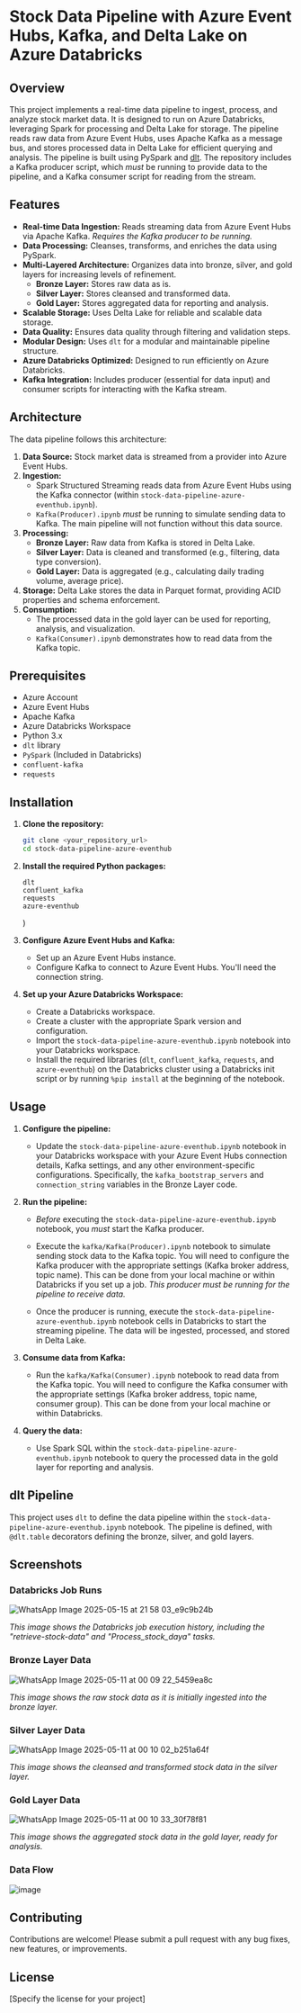 # Stock Data Pipeline with Azure Event Hubs, Kafka, and Delta Lake on Azure Databricks

## Overview

This project implements a real-time data pipeline to ingest, process, and analyze stock market data. It is designed to run on Azure Databricks, leveraging Spark for processing and Delta Lake for storage. The pipeline reads raw data from Azure Event Hubs, uses Apache Kafka as a message bus, and stores processed data in Delta Lake for efficient querying and analysis. The pipeline is built using PySpark and [dlt](https://dlthub.com/). The repository includes a Kafka producer script, which *must* be running to provide data to the pipeline, and a Kafka consumer script for reading from the stream.

## Features

* **Real-time Data Ingestion:** Reads streaming data from Azure Event Hubs via Apache Kafka.  *Requires the Kafka producer to be running.*
* **Data Processing:** Cleanses, transforms, and enriches the data using PySpark.
* **Multi-Layered Architecture:** Organizes data into bronze, silver, and gold layers for increasing levels of refinement.
    * **Bronze Layer:** Stores raw data as is.
    * **Silver Layer:** Stores cleansed and transformed data.
    * **Gold Layer:** Stores aggregated data for reporting and analysis.
* **Scalable Storage:** Uses Delta Lake for reliable and scalable data storage.
* **Data Quality:** Ensures data quality through filtering and validation steps.
* **Modular Design:** Uses `dlt` for a modular and maintainable pipeline structure.
* **Azure Databricks Optimized:** Designed to run efficiently on Azure Databricks.
* **Kafka Integration:** Includes producer (essential for data input) and consumer scripts for interacting with the Kafka stream.

## Architecture

The data pipeline follows this architecture:

1.  **Data Source:** Stock market data is streamed from a provider into Azure Event Hubs.
2.  **Ingestion:**
    * Spark Structured Streaming reads data from Azure Event Hubs using the Kafka connector (within `stock-data-pipeline-azure-eventhub.ipynb`).
    * `Kafka(Producer).ipynb` *must* be running to simulate sending data to Kafka.  The main pipeline will not function without this data source.
3.  **Processing:**
    * **Bronze Layer:** Raw data from Kafka is stored in Delta Lake.
    * **Silver Layer:** Data is cleaned and transformed (e.g., filtering, data type conversion).
    * **Gold Layer:** Data is aggregated (e.g., calculating daily trading volume, average price).
4.  **Storage:** Delta Lake stores the data in Parquet format, providing ACID properties and schema enforcement.
5.  **Consumption:**
    * The processed data in the gold layer can be used for reporting, analysis, and visualization.
    * `Kafka(Consumer).ipynb` demonstrates how to read data from the Kafka topic.

## Prerequisites

* Azure Account
* Azure Event Hubs
* Apache Kafka
* Azure Databricks Workspace
* Python 3.x
* `dlt` library
* `PySpark` (Included in Databricks)
* `confluent-kafka`
* `requests`

## Installation

1.  **Clone the repository:**

    ```bash
    git clone <your_repository_url>
    cd stock-data-pipeline-azure-eventhub
    ```

2.  **Install the required Python packages:**

    ```
    dlt
    confluent_kafka
    requests
    azure-eventhub
    ```

    )

3.  **Configure Azure Event Hubs and Kafka:**

    * Set up an Azure Event Hubs instance.
    * Configure Kafka to connect to Azure Event Hubs. You'll need the connection string.

4.  **Set up your Azure Databricks Workspace:**

    * Create a Databricks workspace.
    * Create a cluster with the appropriate Spark version and configuration.
    * Import the `stock-data-pipeline-azure-eventhub.ipynb` notebook into your Databricks workspace.
    * Install the required libraries (`dlt`, `confluent_kafka`, `requests`, and `azure-eventhub`) on the Databricks cluster using a Databricks init script or by running `%pip install` at the beginning of the notebook.

## Usage

1.  **Configure the pipeline:**

    * Update the `stock-data-pipeline-azure-eventhub.ipynb` notebook in your Databricks workspace with your Azure Event Hubs connection details, Kafka settings, and any other environment-specific configurations. Specifically, the `kafka_bootstrap_servers` and `connection_string` variables in the Bronze Layer code.

2.  **Run the pipeline:**

    * *Before* executing the `stock-data-pipeline-azure-eventhub.ipynb` notebook, you *must* start the Kafka producer.

    * Execute the `kafka/Kafka(Producer).ipynb` notebook to simulate sending stock data to the Kafka topic. You will need to configure the Kafka producer with the appropriate settings (Kafka broker address, topic name). This can be done from your local machine or within Databricks if you set up a job.  *This producer must be running for the pipeline to receive data.*

    * Once the producer is running, execute the `stock-data-pipeline-azure-eventhub.ipynb` notebook cells in Databricks to start the streaming pipeline. The data will be ingested, processed, and stored in Delta Lake.

3.  **Consume data from Kafka:**

    * Run the `kafka/Kafka(Consumer).ipynb` notebook to read data from the Kafka topic. You will need to configure the Kafka consumer with the appropriate settings (Kafka broker address, topic name, consumer group). This can be done from your local machine or within Databricks.

4.  **Query the data:**

    * Use Spark SQL within the `stock-data-pipeline-azure-eventhub.ipynb` notebook to query the processed data in the gold layer for reporting and analysis.

## dlt Pipeline

This project uses `dlt` to define the data pipeline within the `stock-data-pipeline-azure-eventhub.ipynb` notebook. The pipeline is defined, with `@dlt.table` decorators defining the bronze, silver, and gold layers.

## Screenshots

### Databricks Job Runs

![WhatsApp Image 2025-05-15 at 21 58 03_e9c9b24b](https://github.com/user-attachments/assets/9341778d-44c5-48f7-8ca8-9ebf12a8e017)

*This image shows the Databricks job execution history, including the "retrieve-stock-data" and "Process_stock_daya" tasks.*

### Bronze Layer Data

![WhatsApp Image 2025-05-11 at 00 09 22_5459ea8c](https://github.com/user-attachments/assets/1ec24f51-5340-4f53-8172-aaf28275b727)

*This image shows the raw stock data as it is initially ingested into the bronze layer.*

### Silver Layer Data

![WhatsApp Image 2025-05-11 at 00 10 02_b251a64f](https://github.com/user-attachments/assets/1552a753-f9d5-412f-869e-291da9da94e3)

*This image shows the cleansed and transformed stock data in the silver layer.*

### Gold Layer Data

![WhatsApp Image 2025-05-11 at 00 10 33_30f78f81](https://github.com/user-attachments/assets/cbb3078c-9d60-42a0-800c-365c7d764f53)

*This image shows the aggregated stock data in the gold layer, ready for analysis.*

### Data Flow

![image](https://github.com/user-attachments/assets/185b14fc-9143-4cde-abcc-8b3251757064)


## Contributing

Contributions are welcome! Please submit a pull request with any bug fixes, new features, or improvements.

## License

[Specify the license for your project]
